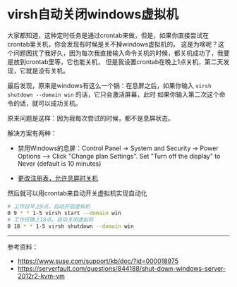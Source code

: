 # virsh自动关闭windows虚拟机

大家都知道，这种定时任务是通过crontab来做，但是，如果你直接尝试在crontab里关机，你会发现有时候是关不掉windows虚拟机的。
这是为啥呢？这个问题困扰了我好久，因为每次我直接输入命令关机的时候，都关机成功了，我要是放到crontab里等，它也能关机，
但是我设置crontab在晚上1点关机，第二天发现，它就是没有关机。

最后发现，原来是windows有这么一个锅：在息屏之后，如果你输入 `virsh shutdown --domain win` 的话，它只会激活屏幕，此时
如果你输入第二次这个命令的话，就可以成功关机。

原来问题是这样：因为我每次尝试的时候，都不是息屏状态。

解决方案有两种：

- 禁用Windows的息屏：Control Panel -> System and Security -> Power Options --> Click "Change plan Settings".
Set "Turn off the display" to Never (default is 10 minutes)

- [更改注册表，允许息屏时关机](https://serverfault.com/questions/844188/shut-down-windows-server-2012r2-kvm-vm)

然后就可以用crontab来自动开关虚拟机实现自动化

```bash
# 工作日早上9点，自动开启虚拟机
0 9 * * 1-5 virsh start --domain win
# 工作日晚上18点，自动关闭虚拟机
0 18 * * 1-5 virsh shutdown --domain win
```

---

参考资料：

- https://www.suse.com/support/kb/doc/?id=000018975
- https://serverfault.com/questions/844188/shut-down-windows-server-2012r2-kvm-vm
